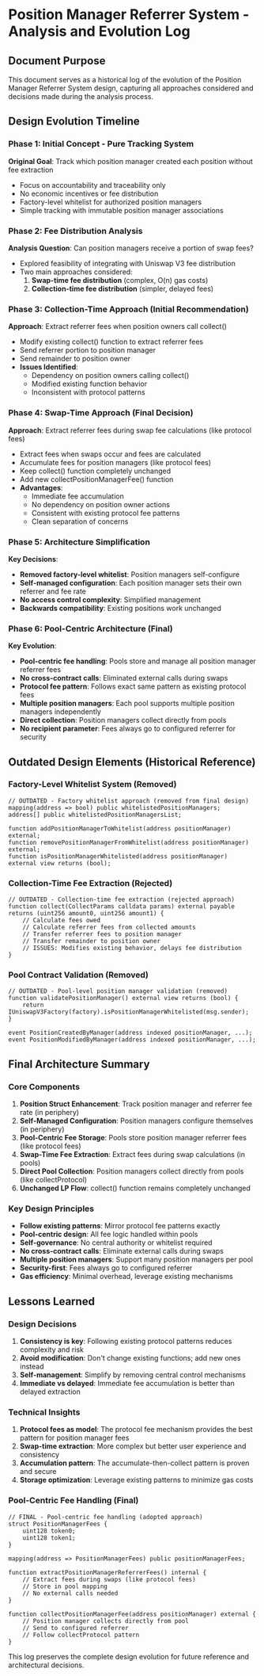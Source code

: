 # Position Manager Referrer System - Analysis and Evolution Log

## Document Purpose
This document serves as a historical log of the evolution of the Position Manager Referrer System design, capturing all approaches considered and decisions made during the analysis process.

## Design Evolution Timeline

### Phase 1: Initial Concept - Pure Tracking System
**Original Goal**: Track which position manager created each position without fee extraction
- Focus on accountability and traceability only
- No economic incentives or fee distribution
- Factory-level whitelist for authorized position managers
- Simple tracking with immutable position manager associations

### Phase 2: Fee Distribution Analysis
**Analysis Question**: Can position managers receive a portion of swap fees?
- Explored feasibility of integrating with Uniswap V3 fee distribution
- Two main approaches considered:
  1. **Swap-time fee distribution** (complex, O(n) gas costs)
  2. **Collection-time fee distribution** (simpler, delayed fees)

### Phase 3: Collection-Time Approach (Initial Recommendation)
**Approach**: Extract referrer fees when position owners call collect()
- Modify existing collect() function to extract referrer fees
- Send referrer portion to position manager
- Send remainder to position owner
- **Issues Identified**: 
  - Dependency on position owners calling collect()
  - Modified existing function behavior
  - Inconsistent with protocol patterns

### Phase 4: Swap-Time Approach (Final Decision)
**Approach**: Extract referrer fees during swap fee calculations (like protocol fees)
- Extract fees when swaps occur and fees are calculated
- Accumulate fees for position managers (like protocol fees)
- Keep collect() function completely unchanged
- Add new collectPositionManagerFee() function
- **Advantages**:
  - Immediate fee accumulation
  - No dependency on position owner actions
  - Consistent with existing protocol fee patterns
  - Clean separation of concerns

### Phase 5: Architecture Simplification
**Key Decisions**:
- **Removed factory-level whitelist**: Position managers self-configure
- **Self-managed configuration**: Each position manager sets their own referrer and fee rate
- **No access control complexity**: Simplified management
- **Backwards compatibility**: Existing positions work unchanged

### Phase 6: Pool-Centric Architecture (Final)
**Key Evolution**:
- **Pool-centric fee handling**: Pools store and manage all position manager referrer fees
- **No cross-contract calls**: Eliminated external calls during swaps
- **Protocol fee pattern**: Follows exact same pattern as existing protocol fees
- **Multiple position managers**: Each pool supports multiple position managers independently
- **Direct collection**: Position managers collect directly from pools
- **No recipient parameter**: Fees always go to configured referrer for security

## Outdated Design Elements (Historical Reference)

### Factory-Level Whitelist System (Removed)
```solidity
// OUTDATED - Factory whitelist approach (removed from final design)
mapping(address => bool) public whitelistedPositionManagers;
address[] public whitelistedPositionManagersList;

function addPositionManagerToWhitelist(address positionManager) external;
function removePositionManagerFromWhitelist(address positionManager) external;
function isPositionManagerWhitelisted(address positionManager) external view returns (bool);
```

### Collection-Time Fee Extraction (Rejected)
```solidity
// OUTDATED - Collection-time fee extraction (rejected approach)
function collect(CollectParams calldata params) external payable returns (uint256 amount0, uint256 amount1) {
    // Calculate fees owed
    // Calculate referrer fees from collected amounts
    // Transfer referrer fees to position manager
    // Transfer remainder to position owner
    // ISSUES: Modifies existing behavior, delays fee distribution
}
```

### Pool Contract Validation (Removed)
```solidity
// OUTDATED - Pool-level position manager validation (removed)
function validatePositionManager() external view returns (bool) {
    return IUniswapV3Factory(factory).isPositionManagerWhitelisted(msg.sender);
}

event PositionCreatedByManager(address indexed positionManager, ...);
event PositionModifiedByManager(address indexed positionManager, ...);
```

## Final Architecture Summary

### Core Components
1. **Position Struct Enhancement**: Track position manager and referrer fee rate (in periphery)
2. **Self-Managed Configuration**: Position managers configure themselves (in periphery)
3. **Pool-Centric Fee Storage**: Pools store position manager referrer fees (like protocol fees)
4. **Swap-Time Fee Extraction**: Extract fees during swap calculations (in pools)
5. **Direct Pool Collection**: Position managers collect directly from pools (like collectProtocol)
6. **Unchanged LP Flow**: collect() function remains completely unchanged

### Key Design Principles
- **Follow existing patterns**: Mirror protocol fee patterns exactly
- **Pool-centric design**: All fee logic handled within pools
- **Self-governance**: No central authority or whitelist required
- **No cross-contract calls**: Eliminate external calls during swaps
- **Multiple position managers**: Support many position managers per pool
- **Security-first**: Fees always go to configured referrer
- **Gas efficiency**: Minimal overhead, leverage existing mechanisms

## Lessons Learned

### Design Decisions
1. **Consistency is key**: Following existing protocol patterns reduces complexity and risk
2. **Avoid modification**: Don't change existing functions; add new ones instead
3. **Self-management**: Simplify by removing central control mechanisms
4. **Immediate vs delayed**: Immediate fee accumulation is better than delayed extraction

### Technical Insights
1. **Protocol fees as model**: The protocol fee mechanism provides the best pattern for position manager fees
2. **Swap-time extraction**: More complex but better user experience and consistency
3. **Accumulation pattern**: The accumulate-then-collect pattern is proven and secure
4. **Storage optimization**: Leverage existing patterns to minimize gas costs

### Pool-Centric Fee Handling (Final)
```solidity
// FINAL - Pool-centric fee handling (adopted approach)
struct PositionManagerFees {
    uint128 token0;
    uint128 token1;
}

mapping(address => PositionManagerFees) public positionManagerFees;

function extractPositionManagerReferrerFees() internal {
    // Extract fees during swaps (like protocol fees)
    // Store in pool mapping
    // No external calls needed
}

function collectPositionManagerFee(address positionManager) external {
    // Position manager collects directly from pool
    // Send to configured referrer
    // Follow collectProtocol pattern
}
```

This log preserves the complete design evolution for future reference and architectural decisions.